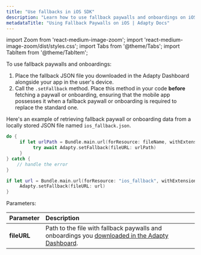 ```yaml
---
title: "Use fallbacks in iOS SDK"
description: "Learn how to use fallback paywalls and onboardings on iOS to ensure seamless user experiences."
metadataTitle: "Using Fallback Paywalls on iOS | Adapty Docs"
---
```


import Zoom from 'react-medium-image-zoom';
import 'react-medium-image-zoom/dist/styles.css';
import Tabs from '@theme/Tabs'; 
import TabItem from '@theme/TabItem'; 

To use fallback paywalls and onboardings:

1. Place the fallback JSON file you downloaded in the Adapty Dashboard alongside your app in the user's device.
2. Call the `.setFallback` method. Place this method in your code **before** fetching a paywall or onboarding, ensuring that the mobile app possesses it when a fallback paywall or onboarding is required to replace the standard one.

Here's an example of retrieving fallback paywall or onboarding data from a locally stored JSON file named `ios_fallback.json`.

<Tabs groupId="current-os" queryString>
<TabItem value="swift" label="Swift" default>

```swift showLineNumbers
do {
     if let urlPath = Bundle.main.url(forResource: fileName, withExtension: "json") {
          try await Adapty.setFallback(fileURL: urlPath)
     }
} catch {
    // handle the error
}
```
</TabItem>
<TabItem value="swift-callback" label="Swift-Callback" default>

```swift showLineNumbers
if let url = Bundle.main.url(forResource: "ios_fallback", withExtension: "json") {
     Adapty.setFallback(fileURL: url)
}
```
</TabItem>
</Tabs>


Parameters:

| Parameter   | Description                                                                                                                                                                       |
| :---------- |:----------------------------------------------------------------------------------------------------------------------------------------------------------------------------------|
| **fileURL** | Path to the file with fallback paywalls and onboardings you [downloaded in the Adapty Dashboard](fallback-paywalls#download-fallback-paywalls-as-a-file-in-the-adapty-dashboard). |